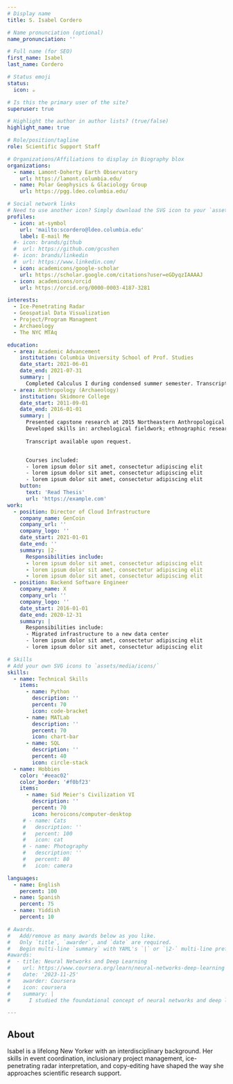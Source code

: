 ```yaml
---
# Display name
title: S. Isabel Cordero

# Name pronunciation (optional)
name_pronunciation: ''

# Full name (for SEO)
first_name: Isabel
last_name: Cordero

# Status emoji
status:
  icon: ☕️

# Is this the primary user of the site?
superuser: true

# Highlight the author in author lists? (true/false)
highlight_name: true

# Role/position/tagline
role: Scientific Support Staff

# Organizations/Affiliations to display in Biography blox
organizations:
  - name: Lamont-Doherty Earth Observatory
    url: https://lamont.columbia.edu/
  - name: Polar Geophysics & Glaciology Group
    url: https://pgg.ldeo.columbia.edu/

# Social network links
# Need to use another icon? Simply download the SVG icon to your `assets/media/icons/` folder.
profiles:
  - icon: at-symbol
    url: 'mailto:scordero@ldeo.columbia.edu'
    label: E-mail Me
  #- icon: brands/github
  #  url: https://github.com/gcushen
  #- icon: brands/linkedin
  #  url: https://www.linkedin.com/
  - icon: academicons/google-scholar
    url: https://scholar.google.com/citations?user=eGDyqzIAAAAJ
  - icon: academicons/orcid
    url: https://orcid.org/0000-0003-4187-3281

interests:
  - Ice-Penetrating Radar
  - Geospatial Data Visualization
  - Project/Program Managment
  - Archaeology
  - The NYC MTAq

education:
  - area: Academic Advancement
    institution: Columbia University School of Prof. Studies
    date_start: 2021-06-01
    date_end: 2021-07-31
    summary: |
      Completed Calculus I during condensed summer semester. Transcript available upon request.
  - area: Anthropology (Archaeology)
    institution: Skidmore College
    date_start: 2011-09-01
    date_end: 2016-01-01
    summary: |
      Presented capstone research at 2015 Northeastern Anthropological Association Conference.
      Developed skills in: archeological fieldwork; ethnographic research; bio & zooarchaeology; artifact handling & cataloging; ArcGIS; event organization, management, & execution; budget & inventory management; public relations; copy editing; creative writing; academic research.
      
      Transcript available upon request.


      Courses included:
      - lorem ipsum dolor sit amet, consectetur adipiscing elit
      - lorem ipsum dolor sit amet, consectetur adipiscing elit
      - lorem ipsum dolor sit amet, consectetur adipiscing elit
    button:
      text: 'Read Thesis'
      url: 'https://example.com'
work:
  - position: Director of Cloud Infrastructure
    company_name: GenCoin
    company_url: ''
    company_logo: ''
    date_start: 2021-01-01
    date_end: ''
    summary: |2-
      Responsibilities include:
      - lorem ipsum dolor sit amet, consectetur adipiscing elit
      - lorem ipsum dolor sit amet, consectetur adipiscing elit
      - lorem ipsum dolor sit amet, consectetur adipiscing elit
  - position: Backend Software Engineer
    company_name: X
    company_url: ''
    company_logo: ''
    date_start: 2016-01-01
    date_end: 2020-12-31
    summary: |
      Responsibilities include:
      - Migrated infrastructure to a new data center
      - lorem ipsum dolor sit amet, consectetur adipiscing elit
      - lorem ipsum dolor sit amet, consectetur adipiscing elit

# Skills
# Add your own SVG icons to `assets/media/icons/`
skills:
  - name: Technical Skills
    items:
      - name: Python
        description: ''
        percent: 70
        icon: code-bracket
      - name: MATLab
        description: ''
        percent: 70
        icon: chart-bar
      - name: SQL
        description: ''
        percent: 40
        icon: circle-stack
  - name: Hobbies
    color: '#eeac02'
    color_border: '#f0bf23'
    items:
      - name: Sid Meier's Civilization VI
        description: ''
        percent: 70
        icon: heroicons/computer-desktop
     # - name: Cats
     #   description: ''
     #   percent: 100
     #   icon: cat
     # - name: Photography
     #   description: ''
     #   percent: 80
     #   icon: camera

languages:
  - name: English
    percent: 100
  - name: Spanish
    percent: 75
  - name: Yiddish
    percent: 10

# Awards.
#   Add/remove as many awards below as you like.
#   Only `title`, `awarder`, and `date` are required.
#   Begin multi-line `summary` with YAML's `|` or `|2-` multi-line prefix and indent 2 spaces below.
#awards:
#  - title: Neural Networks and Deep Learning
#    url: https://www.coursera.org/learn/neural-networks-deep-learning
#    date: '2023-11-25'
#    awarder: Coursera
#    icon: coursera
#    summary: |
#      I studied the foundational concept of neural networks and deep learning. By the end, I was familiar with the significant technological trends driving the rise of deep learning; build, train, and apply fully connected deep neural networks; implement efficient (vectorized) neural networks; identify key parameters in a neural network’s architecture; and apply deep learning to your own applications.

---
```


## About

Isabel is a lifelong New Yorker with an interdisciplinary background. Her skills in event coordination, inclusionary project management, ice-penetrating radar interpretation, and copy-editing have shaped the way she approaches scientific research support.
